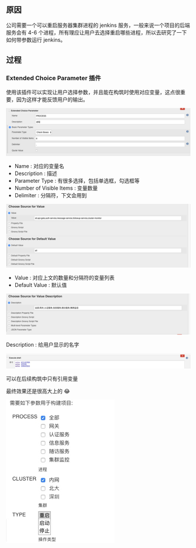 ## 原因

公司需要一个可以重启服务器集群进程的 jenkins 服务，一般来说一个项目的后端服务会有 4-6 个进程，所有理应让用户去选择重启哪些进程，所以去研究了一下如何带参数运行 jenkins。


## 过程

### Extended Choice Parameter 插件

使用该插件可以实现让用户选择参数，并且能在构筑时使用对应变量，这点很重要，因为这样才能反馈用户的输出。

![avator](../../pic/Extended-Choice-Param.jpg)

+ Name : 对应的变量名
+ Description : 描述
+ Parameter Type : 有很多选择，包括单选框，勾选框等
+ Number of Visible Items : 变量数量
+ Delimiter : 分隔符，下文会用到


![avator](../../pic/extended-choose-value.jpg)

+ Value : 对应上文的数量和分隔符的变量列表
+ Default Value : 默认值

![avator](../../pic/extended-des.jpg)

Description : 给用户显示的名字

![avator](../../pic/jenkins-excute-shell.jpg)

可以在后续构筑中只有引用变量

最终效果还是很高大上的 😂

![avator](../../pic/jenkins-param-show.jpg)